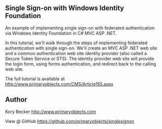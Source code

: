 Single Sign-on with Windows Identity Foundation
--------

An example of implementing single sign-on with federated authentication via Windows Identity Foundation in C# MVC ASP .NET.

In this tutorial, we'll walk through the steps of implementing federated authentication with single sign-on. We'll create an MVC ASP .NET web site and a common authentication web site identity provider (also called a Secure Token Service or STS). The identity provider web site will provide the login form, using forms authentication, and redirect back to the calling web site.

The full tutorial is available at http://www.primaryobjects.com/CMS/Article155.aspx

## Author

Kory Becker
http://www.primaryobjects.com

View @ GitHub
https://github.com/primaryobjects/singlesignon